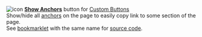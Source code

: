 ![icon](https://raw.github.com/Infocatcher/Custom_Buttons/master/Show_Anchors/icon.png)&nbsp;<a href="https://infocatcher.github.io/Custom_Buttons/install/showAnchors.html"><strong>Show Anchors</strong></a> button for [Custom Buttons](https://addons.mozilla.org/addon/custom-buttons/)
<br>Show/hide all <a href="https://en.wikipedia.org/wiki/HTML_element#Anchor">anchors</a> on the page to easily copy link to some section of the page.
<br>See <a href="https://github.com/Infocatcher/Bookmarklets">bookmarklet</a> with the same name for <a href="https://github.com/Infocatcher/Bookmarklets/blob/master/showAnchors.js">source code</a>.